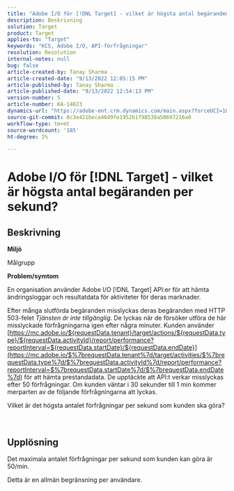 ```yaml
---
title: "Adobe I/O för [!DNL Target] - vilket är högsta antal begäranden per sekund?"
description: Beskrivning
solution: Target
product: Target
applies-to: "Target"
keywords: "KCS, Adobe I/O, API-förfrågningar"
resolution: Resolution
internal-notes: null
bug: false
article-created-by: Tanay Sharma .
article-created-date: "9/13/2022 12:05:15 PM"
article-published-by: Tanay Sharma .
article-published-date: "9/13/2022 12:54:13 PM"
version-number: 5
article-number: KA-14023
dynamics-url: "https://adobe-ent.crm.dynamics.com/main.aspx?forceUCI=1&pagetype=entityrecord&etn=knowledgearticle&id=b391cf4d-5c33-ed11-9db1-002248086735"
source-git-commit: 0c3e421beca46d9fe1952b1f98538a50697216a0
workflow-type: tm+mt
source-wordcount: '185'
ht-degree: 2%

---
```


# Adobe I/O för [!DNL Target] - vilket är högsta antal begäranden per sekund?

## Beskrivning


<b>Miljö</b>

Målgrupp



<b>Problem/symtom</b>

En organisation använder Adobe I/O [!DNL Target] API:er för att hämta ändringsloggar och resultatdata för aktiviteter för deras marknader.

Efter många slutförda begäranden misslyckas deras begäranden med HTTP 503-felet *Tjänsten är inte tillgänglig*. De lyckas när de försöker utföra de här misslyckade förfrågningarna igen efter några minuter. Kunden använder [https://mc.adobe.io/${requestData.tenant}/target/actions/${requestData.type}/${requestData.activityId}/report/performance?reportInterval=${requestData.startDate}/${requestData.endDate}](https://mc.adobe.io/$%7brequestData.tenant%7d/target/activities/$%7brequestData.type%7d/$%7brequestData.activityId%7d/report/performance?reportInterval=$%7brequestData.startDate%7d/$%7brequestData.endDate%7d) för att hämta prestandadata. De upptäckte att API:t verkar misslyckas efter 50 förfrågningar. Om kunden väntar i 30 sekunder till 1 min kommer merparten av de följande förfrågningarna att lyckas.



Vilket är det högsta antalet förfrågningar per sekund som kunden ska göra?
<br><br> <br>

## Upplösning


Det maximala antalet förfrågningar per sekund som kunden kan göra är 50/min.

Detta är en allmän begränsning per användare.
